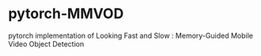 # pytorch-MMVOD
pytorch implementation of Looking Fast and Slow : Memory-Guided Mobile Video Object Detection
